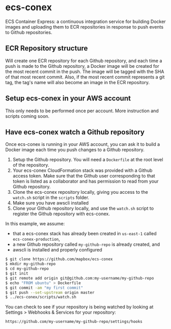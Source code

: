 # ecs-conex

ECS Container Express: a continuous integration service for building Docker images and uploading them to ECR repositories in response to push events to Github repositories.

## ECR Repository structure

Will create one ECR repository for each Github repository, and each time a push is made to the Github repository, a Docker image will be created for the most recent commit in the push. The image will be tagged with the SHA of that most recent commit. Also, if the most recent commit represents a git tag, the tag's name will also become an image in the ECR repository.

## Setup ecs-conex in your AWS account

This only needs to be performed once per account. More instruction and scripts coming soon.

## Have ecs-conex watch a Github repository

Once ecs-conex is running in your AWS account, you can ask it to build a Docker image each time you push changes to a Github repository.

1. Setup the Github repository. You will need a `Dockerfile` at the root level of the repository.
2. Your ecs-conex CloudFormation stack was provided with a Github access token. Make sure that the Github user corresponding to that token is listed as a collaborator and has permission to read from your Github repository.
3. Clone the ecs-conex repository locally, giving you access to the `watch.sh` script in the `scripts` folder.
4. Make sure you have awscli installed
5. Clone your Github repository locally, and use the `watch.sh` script to register the Github repository with ecs-conex.

In this example, we assume:
- that a ecs-conex stack has already been created in `us-east-1` called `ecs-conex-production`,
- a new Github repository called `my-github-repo` is already created, and
- awscli is installed and properly configured

```sh
$ git clone https://github.com/mapbox/ecs-conex
$ mkdir my-github-repo
$ cd my-github-repo
$ git init
$ git remote add origin git@github.com:my-username/my-github-repo
$ echo "FROM ubuntu" > Dockerfile
$ git commit -am "my first commit"
$ git push --set-upstream origin master
$ ../ecs-conex/scripts/watch.sh
```

You can check to see if your repository is being watched by looking at Settings > Webhooks & Services for your repository:

```
https://github.com/my-username/my-github-repo/settings/hooks
```
